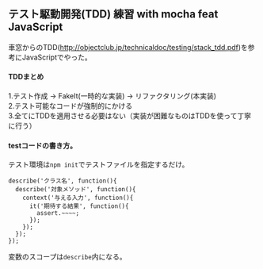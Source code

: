 ## テスト駆動開発(TDD) 練習 with mocha feat JavaScript

車窓からのTDD(<http://objectclub.jp/technicaldoc/testing/stack_tdd.pdf>)を参考にJavaScriptでやった。

#### TDDまとめ
1.テスト作成 -> FakeIt(一時的な実装) -> リファクタリング(本実装)  
2.テスト可能なコードが強制的にかける  
3.全てにTDDを適用させる必要はない（実装が困難なものはTDDを使って丁寧に行う）  

#### testコードの書き方。
テスト環境は`npm init`でテストファイルを指定するだけ。  

    describe('クラス名', function(){
      describe('対象メソッド', function(){
        context('与える入力', function(){
          it('期待する結果', function(){
            assert.~~~~;
          }); 
        });  
      });
    });
  
変数のスコープは`describe`内になる。
